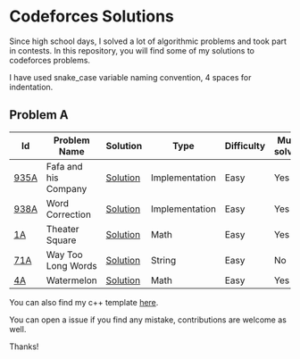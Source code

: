 # Codeforces Solutions

Since high school days, I solved a lot of algorithmic problems and took part in contests. 
In this repository, you will find some of my solutions to codeforces problems.

I have used snake_case variable naming convention, 4 spaces for indentation.

## Problem A

| Id         | Problem Name         | Solution       | Type           | Difficulty | Must solve? |
| ---------- | -------------------- | -------------- | -------------- | ---------- | ----------- |
| [935A][py] | Fafa and his Company | [Solution][gy] | Implementation | Easy       | Yes         |
| [938A][px] | Word Correction      | [Solution][gx] | Implementation | Easy       | Yes         |
| [1A][p3]   | Theater Square       | [Solution][g3] | Math           | Easy       | Yes         |
| [71A][p2]  | Way Too Long Words   | [Solution][g2] | String         | Easy       | No          |
| [4A][p1]   | Watermelon           | [Solution][g1] | Math           | Easy       | Yes         |

You can also find my c++ template [here](https://github.com/JubayerJoy/Codeforces-Solutions/blob/master/template.cpp).

You can open a issue if you find any mistake, contributions are welcome as well.

Thanks!

<!-- Problem Link -->
[py]: https://codeforces.com/contest/935/problem/A
[px]: https://codeforces.com/contest/938/problem/A
[p3]: https://codeforces.com/contest/71/problem/A
[p2]: https://codeforces.com/contest/1/problem/A
[p1]: https://codeforces.com/contest/4/problem/A

<!-- Github Link --->
[gy]: https://github.com/JubayerJoy/Codeforces-Solutions/blob/master/Codes/935A%20Fafa%20and%20his%20Company.cpp
[gx]: https://github.com/JubayerJoy/Codeforces-Solutions/blob/master/Codes/938A%20Word%20Correction.cpp
[g3]: https://github.com/JubayerJoy/Codeforces-Solutions/blob/master/Codes/1A%20Theater%20Square.cpp
[g2]: https://github.com/JubayerJoy/Codeforces-Solutions/blob/master/Codes/71A%20Way%20Too%20Long%20Words.cpp
[g1]: https://github.com/JubayerJoy/Codeforces-Solutions/blob/master/Codes/4A%20Watermelon.cpp